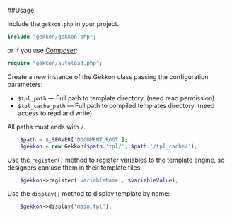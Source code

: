 ##Usage

Include the `gekkon.php` in your project.

```php
include "gekkon/gekkon.php";
```
	
or if you use [Composer](http://getcomposer.org/):

```php
require "gekkon/autoload.php";
```

Create a new instance of the Gekkon class passing the configuration parameters:

- `$tpl_path` — Full path to template directory. (need read permission)
- `$tpl_cache_path` — Full path to compiled templates directory. (need access to read and write)

All paths must ends with `/`.

```php
	$path = $_SERVER['DOCUMENT_ROOT'];
	$gekkon = new Gekkon($path.'tpl/', $path.'/tpl_cache/');
```

Use the `register()` method to register variables to the template engine, so designers can use them in their template files:

```php
	$gekkon->register('variableName', $variableValue);
```

Use the `display()` method to display template by name:

```php
	$gekkon->display('main.tpl');
```